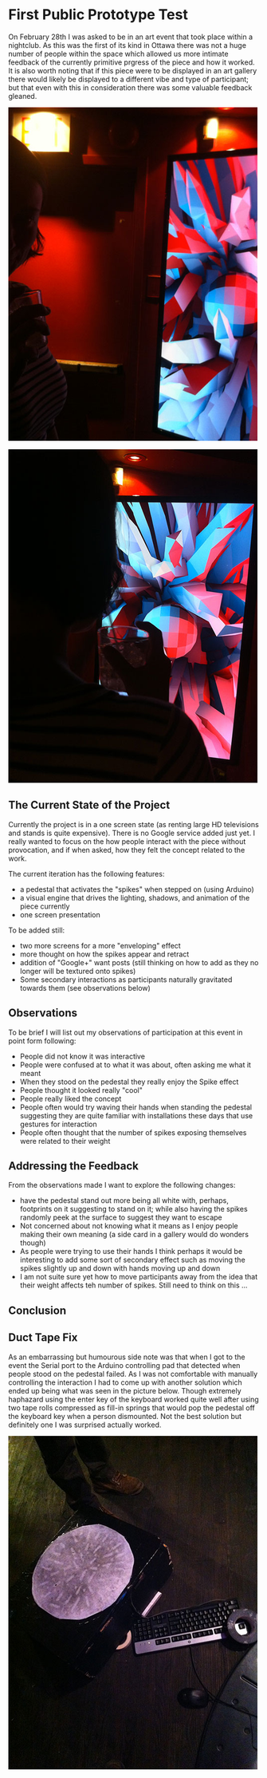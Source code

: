 # First Public Prototype Test

On February 28th I was asked to be in an art event that took place within a nightclub. As this was the first of its kind in Ottawa there was not a huge number of people within the space which allowed us more intimate feedback of the currently primitive prgress of the piece and how it worked. It is also worth noting that if this piece were to be displayed in an art gallery there would likely be displayed to a different vibe and type of participant; but that even with this in consideration there was some valuable feedback gleaned.

![Image of Prototype](../project_images/FirstEvent_1.jpg?raw=true "Image of Prototype")

![Image of Prototype](../project_images/FirstEvent_2.jpg?raw=true "Image of Prototype")

## The Current State of the Project
Currently the project is in a one screen state (as renting large HD televisions and stands is quite expensive). There is no Google service added just yet. I really wanted to focus on the how people interact with the piece without provocation, and if when asked, how they felt the concept related to the work.

The current iteration has the following features:
- a pedestal that activates the "spikes" when stepped on (using Arduino)
- a visual engine that drives the lighting, shadows, and animation of the piece currently
- one screen presentation

To be added still:
- two more screens for a more "enveloping" effect
- more thought on how the spikes appear and retract
- addition of "Google+" want posts (still thinking on how to add as they no longer will be textured onto spikes)
- Some secondary interactions as participants naturally gravitated towards them (see observations below)

## Observations
To be brief I will list out my observations of participation at this event in point form following:
- People did not know it was interactive
- People were confused at to what it was about, often asking me what it meant
- When they stood on the pedestal they really enjoy the Spike effect
- People thought it looked really "cool"
- People really liked the concept
- People often would try waving their hands when standing the pedestal suggesting they are quite familiar with installations these days that use gestures for interaction
- People often thought that the number of spikes exposing themselves were related to their weight

## Addressing the Feedback
From the observations made I want to explore the following changes:
- have the pedestal stand out more being all white with, perhaps, footprints on it suggesting to stand on it; while also having the spikes randomly peek at the surface to suggest they want to escape
- Not concerned about not knowing what it means as I enjoy people making their own meaning (a side card in a gallery would do wonders though)
- As people were trying to use their hands I think perhaps it would be interesting to add some sort of secondary effect such as moving the spikes slightly up and down with hands moving up and down
- I am not suite sure yet how to move participants away from the idea that their weight affects teh number of spikes. Still need to think on this ...

## Conclusion

## Duct Tape Fix
As an embarrassing but humourous side note was that when I got to the event the Serial port to the Arduino controlling pad that detected when people stood on the pedestal failed. As I was not comfortable with manually controlling the interaction I had to come up with another solution which ended up being what was seen in the picture below. Though extremely haphazard using the enter key of the keyboard worked quite well after using two tape rolls compressed as fill-in springs that would pop the pedestal off the keyboard key when a person dismounted. Not the best solution but definitely one I was surprised actually worked.

![Image of Keyboard Pedestal](../project_images/FirstEvent_3.jpg?raw=true "Image of Keyboard Pedestal") 

